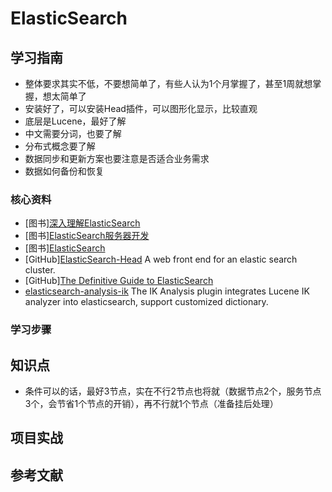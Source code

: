 # ElasticSearch

## 学习指南

* 整体要求其实不低，不要想简单了，有些人认为1个月掌握了，甚至1周就想掌握，想太简单了
* 安装好了，可以安装Head插件，可以图形化显示，比较直观
* 底层是Lucene，最好了解
* 中文需要分词，也要了解
* 分布式概念要了解
* 数据同步和更新方案也要注意是否适合业务需求
* 数据如何备份和恢复

### 核心资料

* [图书][深入理解ElasticSearch](http://product.dangdang.com/25084053.html)
* [图书][ElasticSearch服务器开发](http://product.dangdang.com/23659310.html)
* [图书][ElasticSearch](http://product.dangdang.com/1900490173.html)
* [GitHub][ElasticSearch-Head](https://github.com/mobz/elasticsearch-head) A web front end for an elastic search cluster.
* [GitHub][The Definitive Guide to ElasticSearch](https://github.com/elastic/elasticsearch-definitive-guide)
* [elasticsearch-analysis-ik](https://github.com/medcl/elasticsearch-analysis-ik) The IK Analysis plugin integrates Lucene IK analyzer into elasticsearch, support customized dictionary.

### 学习步骤

## 知识点

* 条件可以的话，最好3节点，实在不行2节点也将就（数据节点2个，服务节点3个，会节省1个节点的开销），再不行就1个节点（准备挂后处理）

## 项目实战

## 参考文献
